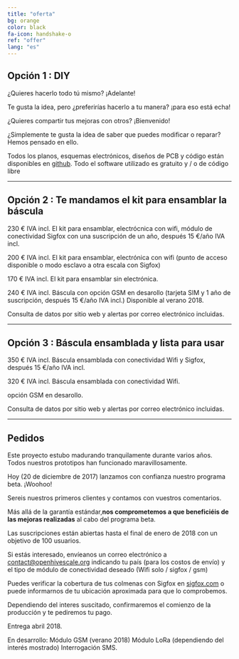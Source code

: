 ```yaml
---
title: "oferta"
bg: orange
color: black
fa-icon: handshake-o
ref: "offer"
lang: "es"
---
```


## Opción 1 : DIY

¿Quieres hacerlo todo tú mismo? ¡Adelante!

Te gusta la idea, pero ¿preferirías hacerlo a tu manera? ¡para eso está echa!

¿Quieres compartir tus mejoras con otros?  ¡Bienvenido!

¿Simplemente te gusta la idea de saber que puedes modificar o reparar? Hemos pensado en ello.

Todos los planos, esquemas electrónicos, diseños de PCB y código están disponibles en [github](https://github.com/openhivescale).
Todo el software utilizado es gratuito y / o de código libre

-------------------------

## Opción  2 : Te mandamos el kit para ensamblar la báscula 

230 € IVA incl. El kit para ensamblar, electrócnica con wifi, módulo de conectividad Sigfox con una suscripción de un año, después 15 €/año IVA incl.

200 € IVA incl. El kit para ensamblar, electrónica con wifi (punto de acceso disponible o modo esclavo a otra escala con Sigfox)

170 € IVA incl. El kit para ensamblar sin electrónica.

240 € IVA incl. Báscula con opción GSM en desarollo (tarjeta SIM y 1 año de suscripción, después 15 €/año IVA incl.) Disponible al verano 2018.

Consulta de datos por sitio web y alertas por correo electrónico incluidas.

-------------------------

## Opción 3 : Báscula ensamblada y lista para usar

350 € IVA incl. Báscula ensamblada con conectividad Wifi y Sigfox, después 15 €/año IVA incl.

320 € IVA incl. Báscula ensamblada con conectividad Wifi.

opción GSM en desarollo.

Consulta de datos por sitio web y alertas por correo electrónico incluidas.

-------------------------

## Pedidos

Este proyecto estubo madurando tranquilamente durante varios años. Todos nuestros prototipos han funcionado maravillosamente.

Hoy (20 de diciembre de 2017) lanzamos con confianza nuestro programa beta. ¡Woohoo!

Sereis nuestros primeros clientes y contamos con vuestros comentarios.

Más allá de la garantía estándar,**nos comprometemos a que beneficiéis de las mejoras realizadas** al cabo del programa beta.

Las suscripciones están abiertas hasta el final de enero de 2018 con un objetivo de 100 usuarios.

Si estás interesado, envíeanos un correo electrónico a contact@openhivescale.org indicando tu país (para los costos de envío) y el tipo de módulo de conectividad deseado (Wifi solo / sigfox / gsm)

Puedes verificar la cobertura de tus colmenas con Sigfox en [sigfox.com](https://www.sigfox.com/en/coverage) o puede informarnos de tu ubicación aproximada para que lo comprobemos.

Dependiendo del interes suscitado, confirmaremos el comienzo de la producción y te pediremos tu pago.

Entrega abril 2018.

En desarrollo: Módulo GSM (verano 2018) Módulo LoRa (dependiendo del interés mostrado) Interrogación SMS.
